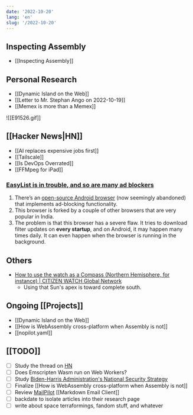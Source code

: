 ```yaml
---
date: '2022-10-20'
lang: 'en'
slug: '/2022-10-20'
---
```


## Inspecting Assembly

- [[Inspecting Assembly]]

## Personal Research

- [[Dynamic Island on the Web]]
- [[Letter to Mr. Stephan Ango on 2022-10-19]]
- [[Memex is more than a Memex]]

![[E91526.gif]]

## [[Hacker News|HN]]

- [[AI replaces expensive jobs first]]
- [[Tailscale]]
- [[Is DevOps Overrated]]
- [[FFMpeg for iPad]]

### [EasyList is in trouble, and so are many ad blockers](https://adguard.com/en/blog/easylist-filter-problem-help.html)

1.  There’s an [open-source Android browser](https://github.com/hazuki0x0/YuzuBrowser) (now seemingly abandoned) that implements ad-blocking functionality.
2.  This browser is forked by a couple of other browsers that are very popular in India.
3.  The problem is that this browser has a severe flaw. It tries to download filter updates on **every startup**, and on Android, it may happen many times daily. It can even happen when the browser is running in the background.

## Others

- [How to use the watch as a Compass (Northern Hemisphere, for instance) | CITIZEN WATCH Global Network](https://www.citizenwatch-global.com/support/exterior/direction.html)
  - Using that Sun's apex is toward complete south.

## Ongoing [[Projects]]

- [[Dynamic Island on the Web]]
- [[How is WebAssembly cross-platform when Assembly is not]]
- [[nopilot.yaml]]

## [[TODO]]

- [ ] Study the thread on [HN](https://news.ycombinator.com/item?id=33151774)
- [ ] Does Emscripten Wasm run on Web Workers?
- [ ] Study [Biden-Harris Administration's National Security Strategy](https://www.whitehouse.gov/wp-content/uploads/2022/10/Biden-Harris-Administrations-National-Security-Strategy-10.2022.pdf)
- [ ] Finalize [[How is WebAssembly cross-platform when Assembly is not]]
- [ ] Review [MailPilot](https://www.mailpilot.app/) [[Markdown Email Client]]
- [ ] backdate to isolate articles into their research page
- [ ] write about space terraformings, fandom stuff, and whatever
